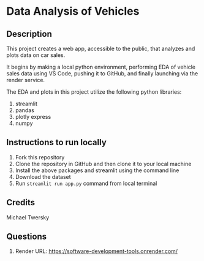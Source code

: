# Data Analysis of Vehicles

## Description

This project creates a web app, accessible to the public, that analyzes and plots data on car sales. 

It begins by making a local python environment, performing EDA of vehicle sales data using VS Code, pushing it to GitHub, and finally launching via the render service.

The EDA and plots in this project utilize the following python libraries:

1. streamlit
2. pandas
3. plotly express
4. numpy

## Instructions to run locally

1. Fork this repository
2. Clone the repository in GitHub and then clone it to your local machine
3. Install the above packages and streamlit using the command line
4. Download the dataset
5. Run `streamlit run app.py` command from local terminal

## Credits

Michael Twersky

## Questions

1. Render URL: https://software-development-tools.onrender.com/
